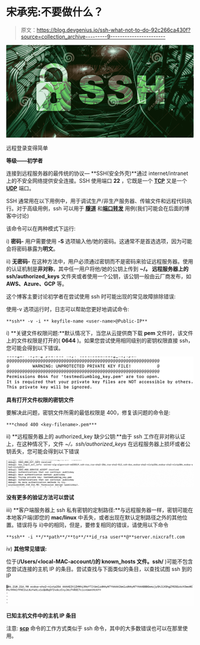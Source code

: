 # 宋承宪:不要做什么？

> 原文：<https://blog.devgenius.io/ssh-what-not-to-do-92c266ca430f?source=collection_archive---------9----------------------->

![](img/e0e691f7fc2f4394f7688e2abd7fa5c3.png)

远程登录变得简单

**等级——初学者**

连接到远程服务器的最传统的协议— **SSH(安全外壳)**通过 internet/intranet 上的不安全网络提供安全连接。SSH 使用端口 **22** ，它既是一个 [**TCP**](https://en.wikipedia.org/wiki/Transmission_Control_Protocol) 又是一个 [**UDP**](https://en.wikipedia.org/wiki/User_Datagram_Protocol) 端口。

SSH 通常用在以下用例中，用于调试生产/非生产服务器、传输文件和远程代码执行。对于高级用例，ssh 可以用于 [**隧道**](https://en.wikipedia.org/wiki/Tunneling_protocol) 和[**端口转发**](https://en.wikipedia.org/wiki/Port_forwarding) 用例(我们可能会在后面的博客中讨论)

该命令可以在两种模式下运行:

i) **密码-** 用户需要使用 **-S** 选项输入他/她的密码。这通常不是首选选项，因为可能会将密码暴露为**明文**。

ii) **无密码-** 在这种方法中，用户必须通过密钥而不是密码来验证远程服务器。使用的认证机制是**非对称**，其中任一用户将他/她的公钥上传到 **~/。** **远程服务器上的 ssh/authorized_keys** 文件夹或者使用一个公钥，该公钥一般由云厂商发布，如 **AWS、Azure、GCP** 等。

这个博客主要讨论初学者在尝试使用 ssh 时可能出现的常见故障排除错误:

使用-v 选项运行时，日志可以帮助您更好地调试命令:

```
**ssh** -v -i ** keyfile-name <user-name>@Public-IP**
```

i) **关键文件权限问题:**默认情况下，当您从云提供商下载 **pem** 文件时，该文件上的文件权限是打开的( **0644** )。如果您尝试使用相同级别的密钥权限直接 ssh，您可能会得到以下错误。

![](img/843aa3228a89dfe9c27dda119d901117.png)

**具有打开文件权限的密钥文件**

要解决此问题，密钥文件所需的最低权限是 400，修复该问题的命令是:

```
***chmod 400 <key-filename>.pem***
```

ii) **远程服务器上的 authorized_key 缺少公钥:**由于 ssh 工作在非对称认证上，在这种情况下，文件 *~/。ssh/authorized_keys* 在远程服务器上损坏或者公钥丢失，您可能会得到以下错误

![](img/c396dbceb7a6646ecc6ca3579d04ba2e.png)

**没有更多的验证方法可以尝试**

iii) **客户端服务器上 ssh 私有密钥的定制路径:**与远程服务器一样，密钥可能在本地客户端(即您的 **mac/linux** 中丢失，或者出现在默认定制路径之外的其他位置。错误将与 ii)中的相同，但是，要修复相同的错误，请使用以下命令

```
**ssh** -i **/**path**/**to**/**id_rsa user**@**server.nixcraft.com
```

iv) **其他常见错误:**

位于(**/Users/<local-MAC-account/)的 **known_hosts** 文件。ssh/** )可能不包含您尝试连接的主机 IP 的条目。尝试查找与下面类似的条目，以查找试图 ssh 到的 IP

![](img/f3571339ddded75b992631d9d3f0faf3.png)

**已知主机文件中的主机 IP 条目**

注意: [**scp**](https://en.wikipedia.org/wiki/Secure_copy_protocol) 命令的工作方式类似于 ssh 命令，其中的大多数错误也可以在那里使用。